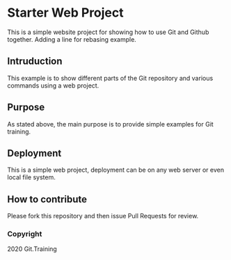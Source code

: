 # Starter Web Project

This is a simple website project for showing how to use Git and Github together. 
Adding a line for rebasing example.

## Intruduction

This example is to show different parts of the Git repository and various commands using a web project. 

## Purpose

As stated above, the main purpose is to provide simple examples for Git training. 

## Deployment

This is a simple web project, deployment can be on any web server or even local file system. 

## How to contribute

Please fork this repository and then issue Pull Requests for review. 

### Copyright

2020 Git.Training
